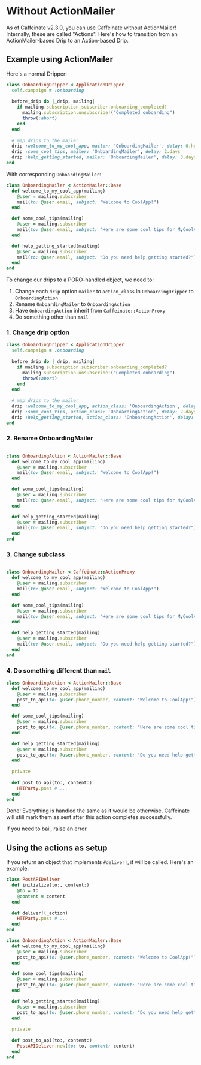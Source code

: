 # Without ActionMailer

As of Caffeinate v2.3.0, you can use Caffeinate without ActionMailer! Internally, these are called "Actions". Here's how to transition from an ActionMailer-based Drip to an Action-based Drip.

## Example using ActionMailer

Here's a normal Dripper:

```ruby
class OnboardingDripper < ApplicationDripper
  self.campaign = :onboarding 
  
  before_drip do |_drip, mailing| 
    if mailing.subscription.subscriber.onboarding_completed?
      mailing.subscription.unsubscribe!("Completed onboarding")
      throw(:abort)
    end 
  end
  
  # map drips to the mailer
  drip :welcome_to_my_cool_app, mailer: 'OnboardingMailer', delay: 0.hours
  drip :some_cool_tips, mailer: 'OnboardingMailer', delay: 2.days
  drip :help_getting_started, mailer: 'OnboardingMailer', delay: 3.days
end
```

With corresponding `OnboardingMailer`:

```ruby
class OnboardingMailer < ActionMailer::Base
  def welcome_to_my_cool_app(mailing)
    @user = mailing.subscriber
    mail(to: @user.email, subject: "Welcome to CoolApp!")
  end

  def some_cool_tips(mailing)
    @user = mailing.subscriber
    mail(to: @user.email, subject: "Here are some cool tips for MyCoolApp")
  end

  def help_getting_started(mailing)
    @user = mailing.subscriber
    mail(to: @user.email, subject: "Do you need help getting started?")
  end
end
```

To change our drips to a PORO-handled object, we need to:

1. Change each `drip` option `mailer` to `action_class` in `OnboardingDripper` to `OnboardingAction`
2. Rename `OnboardingMailer` to `OnboardingAction`
3. Have `OnboardingAction` inherit from `Caffeinate::ActionProxy`
4. Do something other than `mail`

### 1. Change drip option

```ruby
class OnboardingDripper < ApplicationDripper
  self.campaign = :onboarding 
  
  before_drip do |_drip, mailing| 
    if mailing.subscription.subscriber.onboarding_completed?
      mailing.subscription.unsubscribe!("Completed onboarding")
      throw(:abort)
    end 
  end
  
  # map drips to the mailer
  drip :welcome_to_my_cool_app, action_class: 'OnboardingAction', delay: 0.hours
  drip :some_cool_tips, action_class: 'OnboardingAction', delay: 2.days
  drip :help_getting_started, action_class: 'OnboardingAction', delay: 3.days
end
```

### 2. Rename OnboardingMailer

```ruby

class OnboardingAction < ActionMailer::Base
  def welcome_to_my_cool_app(mailing)
    @user = mailing.subscriber
    mail(to: @user.email, subject: "Welcome to CoolApp!")
  end

  def some_cool_tips(mailing)
    @user = mailing.subscriber
    mail(to: @user.email, subject: "Here are some cool tips for MyCoolApp")
  end

  def help_getting_started(mailing)
    @user = mailing.subscriber
    mail(to: @user.email, subject: "Do you need help getting started?")
  end
end
```

### 3. Change subclass

```ruby

class OnboardingMailer < Caffeinate::ActionProxy
  def welcome_to_my_cool_app(mailing)
    @user = mailing.subscriber
    mail(to: @user.email, subject: "Welcome to CoolApp!")
  end

  def some_cool_tips(mailing)
    @user = mailing.subscriber
    mail(to: @user.email, subject: "Here are some cool tips for MyCoolApp")
  end

  def help_getting_started(mailing)
    @user = mailing.subscriber
    mail(to: @user.email, subject: "Do you need help getting started?")
  end
end
```

### 4. Do something different than `mail`

```ruby
class OnboardingAction < ActionMailer::Base
  def welcome_to_my_cool_app(mailing)
    @user = mailing.subscriber
    post_to_api(to: @user.phone_number, content: "Welcome to CoolApp!")
  end

  def some_cool_tips(mailing)
    @user = mailing.subscriber
    post_to_api(to: @user.phone_number, content: "Here are some cool tips for MyCoolApp")
  end

  def help_getting_started(mailing)
    @user = mailing.subscriber
    post_to_api(to: @user.phone_number, content: "Do you need help getting started?")
  end
  
  private 
  
  def post_to_api(to:, content:)
    HTTParty.post # ... 
  end
end
```

Done! Everything is handled the same as it would be otherwise. Caffeinate will still mark them as sent after this action completes successfully.

If you need to bail, raise an error.

## Using the actions as setup

If you return an object that implements `#deliver!`, it will be called. Here's an example:

```ruby
class PostAPIDeliver
  def initialize(to:, content:)
    @to = to 
    @content = content 
  end
  
  def deliver!(_action)
    HTTParty.post # ...
  end
end

class OnboardingAction < ActionMailer::Base
  def welcome_to_my_cool_app(mailing)
    @user = mailing.subscriber
    post_to_api(to: @user.phone_number, content: "Welcome to CoolApp!")
  end

  def some_cool_tips(mailing)
    @user = mailing.subscriber
    post_to_api(to: @user.phone_number, content: "Here are some cool tips for MyCoolApp")
  end

  def help_getting_started(mailing)
    @user = mailing.subscriber
    post_to_api(to: @user.phone_number, content: "Do you need help getting started?")
  end
  
  private 
  
  def post_to_api(to:, content:)
    PostAPIDeliver.new(to: to, content: content)
  end
end
```

